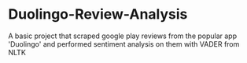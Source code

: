 # Duolingo-Review-Analysis
A basic project that scraped google play reviews from the popular app 'Duolingo' and performed sentiment analysis on them with VADER from NLTK
